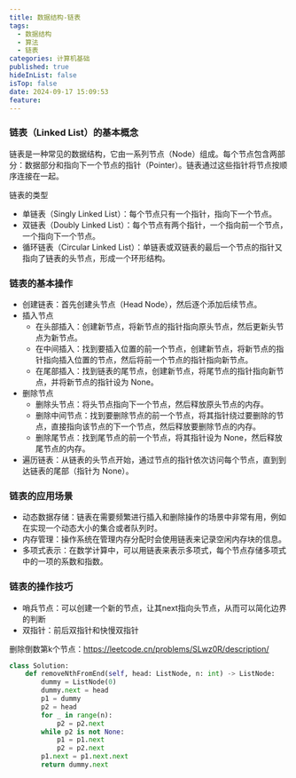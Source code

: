```yaml
---
title: 数据结构-链表
tags:
  - 数据结构
  - 算法
  - 链表
categories: 计算机基础
published: true
hideInList: false
isTop: false
date: 2024-09-17 15:09:53
feature:
---
```


### 链表（Linked List）的基本概念

链表是一种常见的数据结构，它由一系列节点（Node）组成。每个节点包含两部分：数据部分和指向下一个节点的指针（Pointer）。链表通过这些指针将节点按顺序连接在一起。

链表的类型

- 单链表（Singly Linked List）：每个节点只有一个指针，指向下一个节点。
- 双链表（Doubly Linked List）：每个节点有两个指针，一个指向前一个节点，一个指向下一个节点。
- 循环链表（Circular Linked List）：单链表或双链表的最后一个节点的指针又指向了链表的头节点，形成一个环形结构。


### 链表的基本操作

- 创建链表：首先创建头节点（Head Node），然后逐个添加后续节点。
- 插入节点
    - 在头部插入：创建新节点，将新节点的指针指向原头节点，然后更新头节点为新节点。
    - 在中间插入：找到要插入位置的前一个节点，创建新节点，将新节点的指针指向插入位置的节点，然后将前一个节点的指针指向新节点。
    - 在尾部插入：找到链表的尾节点，创建新节点，将尾节点的指针指向新节点，并将新节点的指针设为 None。
- 删除节点
    - 删除头节点：将头节点指向下一个节点，然后释放原头节点的内存。
    - 删除中间节点：找到要删除节点的前一个节点，将其指针绕过要删除的节点，直接指向该节点的下一个节点，然后释放要删除节点的内存。
    - 删除尾节点：找到尾节点的前一个节点，将其指针设为 None，然后释放尾节点的内存。
- 遍历链表：从链表的头节点开始，通过节点的指针依次访问每个节点，直到到达链表的尾部（指针为 None）。


### 链表的应用场景

- 动态数据存储：链表在需要频繁进行插入和删除操作的场景中非常有用，例如在实现一个动态大小的集合或者队列时。
- 内存管理：操作系统在管理内存分配时会使用链表来记录空闲内存块的信息。
- 多项式表示：在数学计算中，可以用链表来表示多项式，每个节点存储多项式中的一项的系数和指数。


### 链表的操作技巧

- 哨兵节点：可以创建一个新的节点，让其next指向头节点，从而可以简化边界的判断
- 双指针：前后双指针和快慢双指针

删除倒数第k个节点：https://leetcode.cn/problems/SLwz0R/description/

``` python
class Solution:
    def removeNthFromEnd(self, head: ListNode, n: int) -> ListNode:
        dummy = ListNode(0)
        dummy.next = head
        p1 = dummy
        p2 = head
        for _ in range(n):
            p2 = p2.next
        while p2 is not None:
            p1 = p1.next
            p2 = p2.next
        p1.next = p1.next.next
        return dummy.next
```
